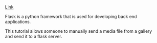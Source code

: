 [Link](https://narainsreehith.medium.com/upload-image-video-to-flask-backend-from-react-native-app-expo-app-1aac5653d344)

Flask is a python framework that is used for developing back end applications.

This tutorial allows someone to manually send a media file from a gallery and send it to a flask server.

